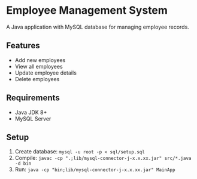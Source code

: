 # Employee Management System

A Java application with MySQL database for managing employee records.

## Features
- Add new employees
- View all employees
- Update employee details
- Delete employees

## Requirements
- Java JDK 8+
- MySQL Server

## Setup
1. Create database: `mysql -u root -p < sql/setup.sql`
2. Compile: `javac -cp ".;lib/mysql-connector-j-x.x.xx.jar" src/*.java -d bin`
3. Run: `java -cp "bin;lib/mysql-connector-j-x.x.xx.jar" MainApp`